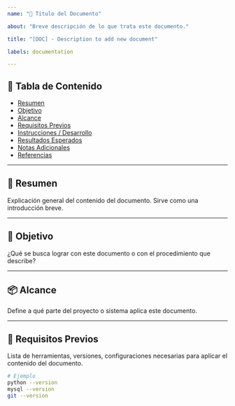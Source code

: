 ```yaml
---
name: "📘 Título del Documento"

about: "Breve descripción de lo que trata este documento."

title: "[DOC] - Description to add new document"

labels: documentation

---
```

## 📌 Tabla de Contenido

- [Resumen](#resumen)
- [Objetivo](#objetivo)
- [Alcance](#alcance)
- [Requisitos Previos](#requisitos-previos)
- [Instrucciones / Desarrollo](#instrucciones--desarrollo)
- [Resultados Esperados](#resultados-esperados)
- [Notas Adicionales](#notas-adicionales)
- [Referencias](#referencias)

---

## 📑 Resumen

Explicación general del contenido del documento. Sirve como una introducción breve.

---

## 🎯 Objetivo

¿Qué se busca lograr con este documento o con el procedimiento que describe?

---

## 📦 Alcance

Define a qué parte del proyecto o sistema aplica este documento.

---

## 🧰 Requisitos Previos

Lista de herramientas, versiones, configuraciones necesarias para aplicar el contenido del documento.

```bash
# Ejemplo
python --version
mysql --version
git --version
